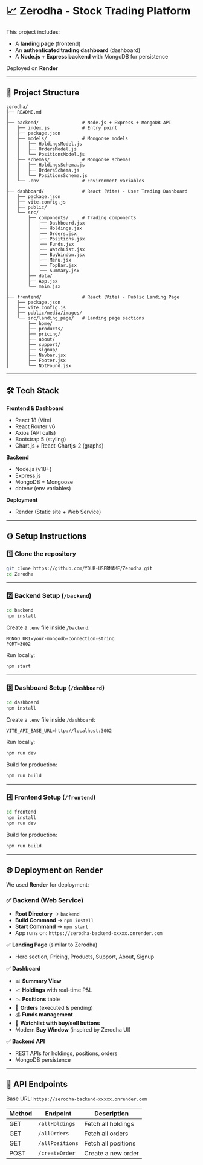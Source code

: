 # 📈 Zerodha - Stock Trading Platform

This project includes:

* A **landing page** (frontend)
* An **authenticated trading dashboard** (dashboard)
* A **Node.js + Express backend** with MongoDB for persistence

Deployed on **Render** 

---

## 🚀 Project Structure

```
zerodha/
├── README.md
│
├── backend/                # Node.js + Express + MongoDB API
│   ├── index.js            # Entry point
│   ├── package.json
│   ├── models/             # Mongoose models
│   │   ├── HoldingsModel.js
│   │   ├── OrdersModel.js
│   │   └── PositionsModel.js
│   ├── schemas/            # Mongoose schemas
│   │   ├── HoldingsSchema.js
│   │   ├── OrdersSchema.js
│   │   └── PositionsSchema.js
│   └── .env                # Environment variables
│
├── dashboard/              # React (Vite) - User Trading Dashboard
│   ├── package.json
│   ├── vite.config.js
│   ├── public/
│   └── src/
│       ├── components/     # Trading components
│       │   ├── Dashboard.jsx
│       │   ├── Holdings.jsx
│       │   ├── Orders.jsx
│       │   ├── Positions.jsx
│       │   ├── Funds.jsx
│       │   ├── WatchList.jsx
│       │   ├── BuyWindow.jsx
│       │   ├── Menu.jsx
│       │   ├── TopBar.jsx
│       │   └── Summary.jsx
│       ├── data/
│       ├── App.jsx
│       └── main.jsx
│
├── frontend/               # React (Vite) - Public Landing Page
│   ├── package.json
│   ├── vite.config.js
│   ├── public/media/images/
│   └── src/landing_page/   # Landing page sections
│       ├── home/
│       ├── products/
│       ├── pricing/
│       ├── about/
│       ├── support/
│       ├── signup/
│       ├── Navbar.jsx
│       ├── Footer.jsx
│       └── NotFound.jsx
```

---

## 🛠 Tech Stack

**Frontend & Dashboard**

* React 18 (Vite)
* React Router v6
* Axios (API calls)
* Bootstrap 5 (styling)
* Chart.js + React-Chartjs-2 (graphs)

**Backend**

* Node.js (v18+)
* Express.js
* MongoDB + Mongoose
* dotenv (env variables)

**Deployment**

* Render (Static site + Web Service)

---

## ⚙️ Setup Instructions

### 1️⃣ Clone the repository

```bash
git clone https://github.com/YOUR-USERNAME/Zerodha.git
cd Zerodha
```

---

### 2️⃣ Backend Setup (`/backend`)

```bash
cd backend
npm install
```

Create a `.env` file inside `/backend`:

```env
MONGO_URI=your-mongodb-connection-string
PORT=3002
```

Run locally:

```bash
npm start
```

---

### 3️⃣ Dashboard Setup (`/dashboard`)

```bash
cd dashboard
npm install
```

Create a `.env` file inside `/dashboard`:

```env
VITE_API_BASE_URL=http://localhost:3002
```

Run locally:

```bash
npm run dev
```

Build for production:

```bash
npm run build
```

---

### 4️⃣ Frontend Setup (`/frontend`)

```bash
cd frontend
npm install
npm run dev
```

Build for production:

```bash
npm run build
```

---

## 🌐 Deployment on Render

We used **Render** for deployment:

### ✅ Backend (Web Service)

* **Root Directory** → `backend`
* **Build Command** → `npm install`
* **Start Command** → `npm start`
* App runs on: `https://zerodha-backend-xxxxx.onrender.com`


✅ **Landing Page** (similar to Zerodha)

* Hero section, Pricing, Products, Support, About, Signup

✅ **Dashboard**

* 📊 **Summary View**
* 📈 **Holdings** with real-time P\&L
* 📉 **Positions** table
* 🧾 **Orders** (executed & pending)
* 💰 **Funds management**
* 👀 **Watchlist with buy/sell buttons**
* Modern **Buy Window** (inspired by Zerodha UI)

✅ **Backend API**

* REST APIs for holdings, positions, orders
* MongoDB persistence

---

## 📡 API Endpoints

Base URL: `https://zerodha-backend-xxxxx.onrender.com`

| Method | Endpoint        | Description         |
| ------ | --------------- | ------------------- |
| GET    | `/allHoldings`  | Fetch all holdings  |
| GET    | `/allOrders`    | Fetch all orders    |
| GET    | `/allPositions` | Fetch all positions |
| POST   | `/createOrder`  | Create a new order  |


